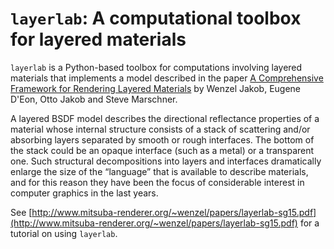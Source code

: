 # ``layerlab``: A computational toolbox for layered materials

``layerlab`` is a Python-based toolbox for computations
involving layered materials that implements a model described in the paper
[A Comprehensive Framework for Rendering Layered Materials](http://www.cs.cornell.edu/projects/layered-sg14/)
by Wenzel Jakob, Eugene D'Eon, Otto Jakob and Steve Marschner.

A layered BSDF model describes the directional reflectance properties of a
material whose internal structure consists of a stack of scattering and/or
absorbing layers separated by smooth or rough interfaces. The bottom of the
stack could be an opaque interface (such as a metal) or a transparent one. Such
structural decompositions into layers and interfaces dramatically enlarge the
size of the “language” that is available to describe materials, and for this
reason they have been the focus of considerable interest in computer graphics
in the last years.

See [http://www.mitsuba-renderer.org/~wenzel/papers/layerlab-sg15.pdf](http://www.mitsuba-renderer.org/~wenzel/papers/layerlab-sg15.pdf)
for a tutorial on using ``layerlab``.
